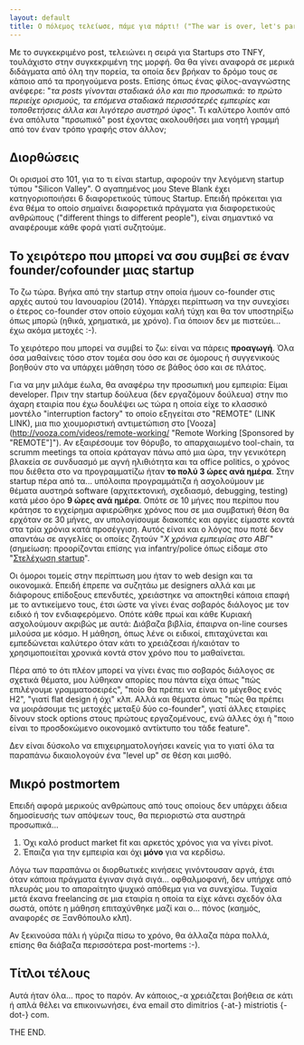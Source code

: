 ```yaml
---
layout: default
title: Ο πόλεμος τελείωσε, πάμε για πάρτι! ("The war is over, let's party!")
---
```


Με το συγκεκριμένο post, τελειώνει η σειρά για Startups στο TNFY, τουλάχιστο στην συγκεκριμένη της μορφή. Θα θα γίνει αναφορά σε μερικά διδάγματα από όλη την πορεία, τα οποία δεν βρήκαν το δρόμο τους σε κάποιο από τα προηγούμενα posts. Επίσης όπως ένας φίλος-αναγνώστης ανέφερε: "*τα posts γίνονται σταδιακά όλο και πιο προσωπικά: το πρώτο περιείχε ορισμούς, τα επόμενα σταδιακά περισσότερές εμπειρίες και τοποθετήσεις άλλα και λιγότερο αυστηρό ύφος*". Τι καλύτερο λοιπόν από ένα απόλυτα "πρσωπικό" post έχοντας ακολουθήσει μια νοητή γραμμή από τον έναν τρόπο γραφής στον άλλον;

## Διορθώσεις

Οι ορισμοί στο 101, για το τι είναι startup, αφορούν την λεγόμενη startup τύπου "Silicon Valley". Ο αγαπημένος μου Steve Blank έχει κατηγοριοποιήσει 6 διαφορετικούς τύπους Startup. Επειδή πρόκειται για ένα θέμα το οποίο σημαίνει διαφορετικά πράγματα για διαφορετικούς ανθρώπους ("different things to different people"), είναι σημαντικό να αναφέρουμε κάθε φορά γιατί συζητούμε.

## Το χειρότερο που μπορεί να σου συμβεί σε έναν founder/cofounder μιας startup

Το ζω τώρα. Βγήκα από την startup στην οποία ήμουν co-founder στις αρχές αυτού του Ιανουαρίου (2014). Υπάρχει περίπτωση να την συνεχίσει ο έτερος co-founder στον οποίο εύχομαι καλή τύχη και θα τον υποστηρίξω όπως μπορώ (ηθικά, χρηματικά, με χρόνο). Για όποιον δεν με πιστεύει... έχω ακόμα μετοχές :-).

Το χειρότερο που μπορεί να συμβεί το ζω: είναι να πάρεις **προαγωγή**. Όλα όσα μαθαίνεις τόσο στον τομέα σου όσο και σε όμορους ή συγγενικούς βοηθούν στο να υπάρχει μάθηση τόσο σε βάθος όσο και σε πλάτος.

Για να μην μιλάμε έωλα, θα αναφέρω την προσωπική μου εμπειρία: Είμαι developer. Πριν την startup δούλευα (δεν εργαζόμουν δούλευα) στην πιο άχαρη εταιρία που έχω δουλέψει ως τώρα η οποία είχε το κλασσικό μοντέλο "interruption factory" το οποίο εξηγείται στο "REMOTE" (LINK LINK), μια πιο χιουμοριστική αντιμετώπιση στο [Vooza](http://vooza.com/videos/remote-working/ "Remote Working [Sponsored by "REMOTE"]"). Αν εξαιρέσουμε τον θόρυβο, το απαρχαιωμένο tool-chain, τα scrumm meetings τα οποία κράταγαν πάνω από μια ώρα, την γενικότερη βλακεία σε συνδυασμό με αγνή ηλιθιότητα και τα office politics, ο χρόνος που διέθετα στο να προγραμματίζω ήταν **το πολύ 3 ώρες ανά ημέρα**. Στην startup πέρα από τα... υπόλοιπα προγραμμάτιζα ή ασχολούμουν με θέματα αυστηρά software (αρχιτεκτονική, σχεδιασμό, debugging, testing) κατά μέσο όρο **9 ώρες ανά ημέρα**. Οπότε σε 10 μήνες που περίπου που κράτησε το εγχείρημα αφιερώθηκε χρόνος που σε μια συμβατική θέση θα ερχόταν σε 30 μήνες, αν υπολογίσουμε διακοπές και αργίες είμαστε κοντά στα τρία χρόνια κατά προσέγγιση. Αυτός είναι και ο λόγος που ποτέ δεν απαντάω σε αγγελίες οι οποίες ζητούν "*X χρόνια εμπειρίας στο ΑΒΓ*" (σημείωση: προορίζονται επίσης για infantry/police όπως είδαμε στο "[Στελέχωση startup](http://tnfy.gr/2013/11/27/startups-102/ "Commandos, Infantry και Police")".

Οι όμοροι τομείς στην περίπτωση μου ήταν το web design και τα οικονομικά. Επειδή έπρεπε να συζητάω με designers αλλά και με διάφορους επίδοξους επενδυτές, χρειάστηκε να αποκτηθεί κάποια επαφή με το αντικείμενο τους, έτσι ώστε να γίνει ένας σοβαρός διάλογος με τον ειδικό ή τον ενδιαφερόμενο. Οπότε κάθε πρωί και κάθε Κυριακή ασχολούμουν ακριβώς με αυτά: Διάβαζα βιβλία, έπαιρνα on-line courses μιλούσα με κόσμο. Η μάθηση, όπως λένε οι ειδικοί, επιταχύνεται και εμπεδώνεται καλύτερο όταν κάτι το χρειάζεσαι ή/καιόταν το χρησιμοποιείται χρονικά κοντά στον χρόνο που το μαθαίνεται.

Πέρα από το ότι πλέον μπορεί να γίνει ένας πιο σοβαρός διάλογος σε σχετικά θέματα, μου λύθηκαν απορίες που πάντα είχα όπως "πώς επιλέγουμε γραμματοσειρές", "ποίο θα πρέπει να είναι το μέγεθος ενός H2", "γιατί flat design ή όχι" κλπ. Αλλά και θέματα όπως "πώς θα πρέπει να μοιράσουμε τις μετοχές μεταξύ δύο co-founder", γιατί άλλες εταιρίες δίνουν stock options στους πρώτους εργαζομένους, ενώ άλλες όχι ή "ποιο είναι το προσδοκώμενο οικονομικό αντίκτυπο του τάδε feature".

Δεν είναι δύσκολο να επιχειρηματολογήσει κανείς για το γιατί όλα τα παραπάνω δικαιολογούν ένα "level up" σε θέση και μισθό.

## Μικρό postmortem

Επειδή αφορά μερικούς ανθρώπους από τους οποίους δεν υπάρχει άδεια δημοσίευσής των απόψεων τους, θα περιοριστώ στα αυστηρά προσωπικά...

1. Όχι καλό product market fit και αρκετός χρόνος για να γίνει pivot.
2. Έπαιζα για την εμπειρία και όχι **μόνο** για να κερδίσω.

Λόγω των παραπάνω οι διορθωτικές κινήσεις γινόντουσαν αργά, έτσι όταν κάποια πράγματα έγιναν σιγά σιγά... οφθαλμοφανή, δεν υπήρχε από πλευράς μου το απαραίτητο ψυχικό απόθεμα για να συνεχίσω. Τυχαία μετά έκανα freelancing σε μια εταιρία η οποία τα είχε κάνει σχεδόν όλα σωστά, οπότε η μάθηση επιταχύνθηκε μαζί και ο... πόνος (καημός, αναφορές σε Ξανθόπουλο κλπ).

Αν ξεκινούσα πάλι ή γύριζα πίσω το χρόνο, θα άλλαζα πάρα πολλά, επίσης θα διάβαζα περισσότερα post-mortems :-).

## Τίτλοι τέλους

Αυτά ήταν όλα... προς το παρόν. Αν κάποιος,-α χρειάζεται βοήθεια σε κάτι ή απλά θέλει να επικοινωνήσει, ένα email στο dimitrios {-at-} mistriotis {-dot-} com.

THE END.
